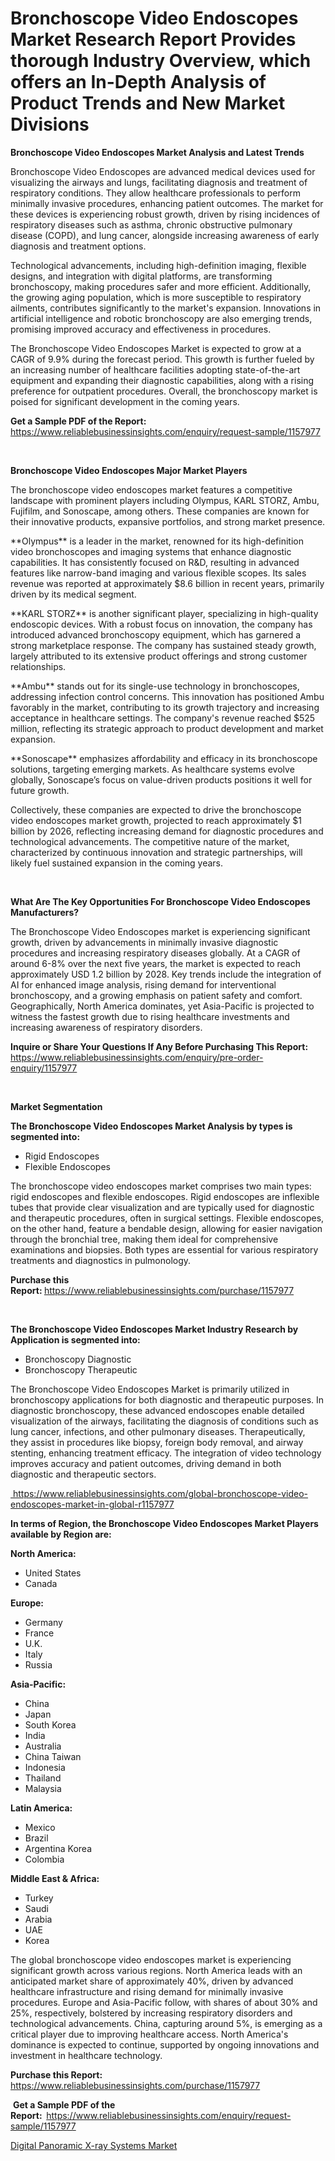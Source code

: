 <p><h1>Bronchoscope Video Endoscopes Market Research Report Provides thorough Industry Overview, which offers an In-Depth Analysis of Product Trends and New Market Divisions</h1></p><p><strong>Bronchoscope Video Endoscopes Market Analysis and Latest Trends</strong></p>
<p><p>Bronchoscope Video Endoscopes are advanced medical devices used for visualizing the airways and lungs, facilitating diagnosis and treatment of respiratory conditions. They allow healthcare professionals to perform minimally invasive procedures, enhancing patient outcomes. The market for these devices is experiencing robust growth, driven by rising incidences of respiratory diseases such as asthma, chronic obstructive pulmonary disease (COPD), and lung cancer, alongside increasing awareness of early diagnosis and treatment options.</p><p>Technological advancements, including high-definition imaging, flexible designs, and integration with digital platforms, are transforming bronchoscopy, making procedures safer and more efficient. Additionally, the growing aging population, which is more susceptible to respiratory ailments, contributes significantly to the market's expansion. Innovations in artificial intelligence and robotic bronchoscopy are also emerging trends, promising improved accuracy and effectiveness in procedures.</p><p>The Bronchoscope Video Endoscopes Market is expected to grow at a CAGR of 9.9% during the forecast period. This growth is further fueled by an increasing number of healthcare facilities adopting state-of-the-art equipment and expanding their diagnostic capabilities, along with a rising preference for outpatient procedures. Overall, the bronchoscopy market is poised for significant development in the coming years.</p></p>
<p><strong>Get a Sample PDF of the Report:&nbsp;</strong> <a href="https://www.reliablebusinessinsights.com/enquiry/request-sample/1157977?utm_campaign=3284&utm_medium=2&utm_source=Github&utm_content=ia&utm_term=04032025&utm_id=bronchoscope-video-endoscopes">https://www.reliablebusinessinsights.com/enquiry/request-sample/1157977</a></p>
<p>&nbsp;</p>
<p><strong>Bronchoscope Video Endoscopes Major Market Players</strong></p>
<p><p>The bronchoscope video endoscopes market features a competitive landscape with prominent players including Olympus, KARL STORZ, Ambu, Fujifilm, and Sonoscape, among others. These companies are known for their innovative products, expansive portfolios, and strong market presence.</p><p>**Olympus** is a leader in the market, renowned for its high-definition video bronchoscopes and imaging systems that enhance diagnostic capabilities. It has consistently focused on R&D, resulting in advanced features like narrow-band imaging and various flexible scopes. Its sales revenue was reported at approximately $8.6 billion in recent years, primarily driven by its medical segment.</p><p>**KARL STORZ** is another significant player, specializing in high-quality endoscopic devices. With a robust focus on innovation, the company has introduced advanced bronchoscopy equipment, which has garnered a strong marketplace response. The company has sustained steady growth, largely attributed to its extensive product offerings and strong customer relationships.</p><p>**Ambu** stands out for its single-use technology in bronchoscopes, addressing infection control concerns. This innovation has positioned Ambu favorably in the market, contributing to its growth trajectory and increasing acceptance in healthcare settings. The company's revenue reached $525 million, reflecting its strategic approach to product development and market expansion.</p><p>**Sonoscape** emphasizes affordability and efficacy in its bronchoscope solutions, targeting emerging markets. As healthcare systems evolve globally, Sonoscape’s focus on value-driven products positions it well for future growth.</p><p>Collectively, these companies are expected to drive the bronchoscope video endoscopes market growth, projected to reach approximately $1 billion by 2026, reflecting increasing demand for diagnostic procedures and technological advancements. The competitive nature of the market, characterized by continuous innovation and strategic partnerships, will likely fuel sustained expansion in the coming years.</p></p>
<p>&nbsp;</p>
<p><strong>What Are The Key Opportunities For Bronchoscope Video Endoscopes Manufacturers?</strong></p>
<p><p>The Bronchoscope Video Endoscopes market is experiencing significant growth, driven by advancements in minimally invasive diagnostic procedures and increasing respiratory diseases globally. At a CAGR of around 6-8% over the next five years, the market is expected to reach approximately USD 1.2 billion by 2028. Key trends include the integration of AI for enhanced image analysis, rising demand for interventional bronchoscopy, and a growing emphasis on patient safety and comfort. Geographically, North America dominates, yet Asia-Pacific is projected to witness the fastest growth due to rising healthcare investments and increasing awareness of respiratory disorders.</p></p>
<p><strong>Inquire or Share Your Questions If Any Before Purchasing This Report:</strong> <a href="https://www.reliablebusinessinsights.com/enquiry/pre-order-enquiry/1157977?utm_campaign=3284&utm_medium=2&utm_source=Github&utm_content=ia&utm_term=04032025&utm_id=bronchoscope-video-endoscopes">https://www.reliablebusinessinsights.com/enquiry/pre-order-enquiry/1157977</a></p>
<p>&nbsp;</p>
<p><strong>Market Segmentation</strong></p>
<p><strong>The Bronchoscope Video Endoscopes Market Analysis by types is segmented into:</strong></p>
<p><ul><li>Rigid Endoscopes</li><li>Flexible Endoscopes</li></ul></p>
<p><p>The bronchoscope video endoscopes market comprises two main types: rigid endoscopes and flexible endoscopes. Rigid endoscopes are inflexible tubes that provide clear visualization and are typically used for diagnostic and therapeutic procedures, often in surgical settings. Flexible endoscopes, on the other hand, feature a bendable design, allowing for easier navigation through the bronchial tree, making them ideal for comprehensive examinations and biopsies. Both types are essential for various respiratory treatments and diagnostics in pulmonology.</p></p>
<p><strong>Purchase this Report:&nbsp;</strong><a href="https://www.reliablebusinessinsights.com/purchase/1157977?utm_campaign=3284&utm_medium=2&utm_source=Github&utm_content=ia&utm_term=04032025&utm_id=bronchoscope-video-endoscopes">https://www.reliablebusinessinsights.com/purchase/1157977</a></p>
<p>&nbsp;</p>
<p><strong>The Bronchoscope Video Endoscopes Market Industry Research by Application is segmented into:</strong></p>
<p><ul><li>Bronchoscopy Diagnostic</li><li>Bronchoscopy Therapeutic</li></ul></p>
<p><p>The Bronchoscope Video Endoscopes Market is primarily utilized in bronchoscopy applications for both diagnostic and therapeutic purposes. In diagnostic bronchoscopy, these advanced endoscopes enable detailed visualization of the airways, facilitating the diagnosis of conditions such as lung cancer, infections, and other pulmonary diseases. Therapeutically, they assist in procedures like biopsy, foreign body removal, and airway stenting, enhancing treatment efficacy. The integration of video technology improves accuracy and patient outcomes, driving demand in both diagnostic and therapeutic sectors.</p></p>
<p><a href="https://www.reliablebusinessinsights.com/global-bronchoscope-video-endoscopes-market-in-global-r1157977?utm_campaign=3284&utm_medium=2&utm_source=Github&utm_content=ia&utm_term=04032025&utm_id=bronchoscope-video-endoscopes">&nbsp;https://www.reliablebusinessinsights.com/global-bronchoscope-video-endoscopes-market-in-global-r1157977</a></p>
<p><strong>In terms of Region, the Bronchoscope Video Endoscopes Market Players available by Region are:</strong></p>
<p>
    <p> <strong> North America: </strong>
        <ul>
            <li>United States</li>
            <li>Canada</li>
        </ul>
        </p> 
    <p> <strong> Europe: </strong>
        <ul>
            <li>Germany</li>
            <li>France</li>
            <li>U.K.</li>
            <li>Italy</li>
            <li>Russia</li>
        </ul>
        </p> 
    <p> <strong> Asia-Pacific: </strong>
        <ul>
            <li>China</li>
            <li>Japan</li>
            <li>South Korea</li>
            <li>India</li>
            <li>Australia</li>
            <li>China Taiwan</li>
            <li>Indonesia</li>
            <li>Thailand</li>
            <li>Malaysia</li>
        </ul>
        </p> 
    <p> <strong> Latin America: </strong>
        <ul>
            <li>Mexico</li>
            <li>Brazil</li>
            <li>Argentina Korea</li>
            <li>Colombia</li>
        </ul>
        </p> 
    <p> <strong> Middle East & Africa: </strong>
        <ul>
            <li>Turkey</li>
            <li>Saudi</li>
            <li>Arabia</li>
            <li>UAE</li>
            <li>Korea</li>
        </ul>
    </p>
    </p>
<p><p>The global bronchoscope video endoscopes market is experiencing significant growth across various regions. North America leads with an anticipated market share of approximately 40%, driven by advanced healthcare infrastructure and rising demand for minimally invasive procedures. Europe and Asia-Pacific follow, with shares of about 30% and 25%, respectively, bolstered by increasing respiratory disorders and technological advancements. China, capturing around 5%, is emerging as a critical player due to improving healthcare access. North America's dominance is expected to continue, supported by ongoing innovations and investment in healthcare technology.</p></p>
<p><strong>Purchase this Report: </strong><a href="https://www.reliablebusinessinsights.com/purchase/1157977?utm_campaign=3284&utm_medium=2&utm_source=Github&utm_content=ia&utm_term=04032025&utm_id=bronchoscope-video-endoscopes">https://www.reliablebusinessinsights.com/purchase/1157977</a></p>
<p>&nbsp;<strong>Get a Sample PDF of the Report:&nbsp;&nbsp;</strong><a href="https://www.reliablebusinessinsights.com/enquiry/request-sample/1157977?utm_campaign=3284&utm_medium=2&utm_source=Github&utm_content=ia&utm_term=04032025&utm_id=bronchoscope-video-endoscopes">https://www.reliablebusinessinsights.com/enquiry/request-sample/1157977</a></p>
<p><strong></strong></p>
<p><p><a href="https://github.com/storcweithzg/Market-Research-Report-List-1/blob/main/digital-panoramic-x-ray-systems-market.md?utm_campaign=3284&utm_medium=2&utm_source=Github&utm_content=ia&utm_term=04032025&utm_id=bronchoscope-video-endoscopes">Digital Panoramic X-ray Systems Market</a></p></p>